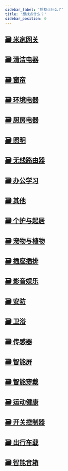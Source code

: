 ```yaml
---
sidebar_label: '想找点什么？'
title: '想找点什么？'
sidebar_position: 0
---
```


<article class="margin-top--lg">
    <section class="row list_eTzJ">
        <article class="col col--6 margin-bottom--lg">
            <a class="card padding--lg cardContainer_fWXF" href="/docs/category/米家网关">
                <h2 class="text--truncate cardTitle_rnsV" title="米家网关">🗃️ 米家网关</h2>
            </a>
        </article>
        <article class="col col--6 margin-bottom--lg">
            <a class="card padding--lg cardContainer_fWXF" href="/docs/category/清洁电器">
                <h2 class="text--truncate cardTitle_rnsV" title="清洁电器">🗃️ 清洁电器</h2>
            </a>
        </article>
        <article class="col col--6 margin-bottom--lg">
            <a class="card padding--lg cardContainer_fWXF" href="/docs/category/窗帘">
                <h2 class="text--truncate cardTitle_rnsV" title="窗帘">🗃️ 窗帘</h2>
            </a>
        </article>
        <article class="col col--6 margin-bottom--lg">
            <a class="card padding--lg cardContainer_fWXF" href="/docs/category/环境电器">
                <h2 class="text--truncate cardTitle_rnsV" title="环境电器">🗃️ 环境电器</h2>
            </a>
        </article>
        <article class="col col--6 margin-bottom--lg">
            <a class="card padding--lg cardContainer_fWXF" href="/docs/category/厨房电器">
                <h2 class="text--truncate cardTitle_rnsV" title="厨房电器">🗃️ 厨房电器</h2>
            </a>
        </article>
        <article class="col col--6 margin-bottom--lg">
            <a class="card padding--lg cardContainer_fWXF" href="/docs/category/照明">
                <h2 class="text--truncate cardTitle_rnsV" title="照明">🗃️ 照明</h2>
            </a>
        </article>
        <article class="col col--6 margin-bottom--lg">
            <a class="card padding--lg cardContainer_fWXF" href="/docs/category/无线路由器">
                <h2 class="text--truncate cardTitle_rnsV" title="无线路由器">🗃️ 无线路由器</h2>
            </a>
        </article>
        <article class="col col--6 margin-bottom--lg">
            <a class="card padding--lg cardContainer_fWXF" href="/docs/category/办公学习">
                <h2 class="text--truncate cardTitle_rnsV" title="办公学习">🗃️ 办公学习</h2>
            </a>
        </article>
        <article class="col col--6 margin-bottom--lg">
            <a class="card padding--lg cardContainer_fWXF" href="/docs/category/其他">
                <h2 class="text--truncate cardTitle_rnsV" title="其他">🗃️ 其他</h2>
            </a>
        </article>
        <article class="col col--6 margin-bottom--lg">
            <a class="card padding--lg cardContainer_fWXF" href="/docs/category/个护与起居">
                <h2 class="text--truncate cardTitle_rnsV" title="个护与起居">🗃️ 个护与起居</h2>
            </a>
        </article>
        <article class="col col--6 margin-bottom--lg">
            <a class="card padding--lg cardContainer_fWXF" href="/docs/category/宠物与植物">
                <h2 class="text--truncate cardTitle_rnsV" title="宠物与植物">🗃️ 宠物与植物</h2>
            </a>
        </article>
        <article class="col col--6 margin-bottom--lg">
            <a class="card padding--lg cardContainer_fWXF" href="/docs/category/插座%2F插排">
                <h2 class="text--truncate cardTitle_rnsV" title="插座/插排">🗃️ 插座插排</h2>
            </a>
        </article>
        <article class="col col--6 margin-bottom--lg">
            <a class="card padding--lg cardContainer_fWXF" href="/docs/category/影音娱乐">
                <h2 class="text--truncate cardTitle_rnsV" title="影音娱乐">🗃️ 影音娱乐</h2>
            </a>
        </article>
        <article class="col col--6 margin-bottom--lg">
            <a class="card padding--lg cardContainer_fWXF" href="/docs/category/安防">
                <h2 class="text--truncate cardTitle_rnsV" title="安防">🗃️ 安防</h2>
            </a>
        </article>
        <article class="col col--6 margin-bottom--lg">
            <a class="card padding--lg cardContainer_fWXF" href="/docs/category/卫浴">
                <h2 class="text--truncate cardTitle_rnsV" title="卫浴">🗃️ 卫浴</h2>
            </a>
        </article>
        <article class="col col--6 margin-bottom--lg">
            <a class="card padding--lg cardContainer_fWXF" href="/docs/category/传感器">
                <h2 class="text--truncate cardTitle_rnsV" title="传感器">🗃️ 传感器</h2>
            </a>
        </article>
        <article class="col col--6 margin-bottom--lg">
            <a class="card padding--lg cardContainer_fWXF" href="/docs/category/智能屏">
                <h2 class="text--truncate cardTitle_rnsV" title="智能屏">🗃️ 智能屏</h2>
            </a>
        </article>
        <article class="col col--6 margin-bottom--lg">
            <a class="card padding--lg cardContainer_fWXF" href="/docs/category/智能穿戴">
                <h2 class="text--truncate cardTitle_rnsV" title="智能穿戴">🗃️ 智能穿戴</h2>
            </a>
        </article>
        <article class="col col--6 margin-bottom--lg">
            <a class="card padding--lg cardContainer_fWXF" href="/docs/category/运动健康">
                <h2 class="text--truncate cardTitle_rnsV" title="运动健康">🗃️ 运动健康</h2>
            </a>
        </article>
        <article class="col col--6 margin-bottom--lg">
            <a class="card padding--lg cardContainer_fWXF" href="/docs/category/开关%2F控制器">
                <h2 class="text--truncate cardTitle_rnsV" title="开关/控制器">🗃️ 开关控制器</h2>
            </a>
        </article>
        <article class="col col--6 margin-bottom--lg">
            <a class="card padding--lg cardContainer_fWXF" href="/docs/category/出行车载">
                <h2 class="text--truncate cardTitle_rnsV" title="出行车载">🗃️ 出行车载</h2>
            </a>
        </article>
        <article class="col col--6 margin-bottom--lg">
            <a class="card padding--lg cardContainer_fWXF" href="/docs/category/智能音箱">
                <h2 class="text--truncate cardTitle_rnsV" title="智能音箱">🗃️ 智能音箱</h2>
            </a>
        </article>
    </section>
</article>